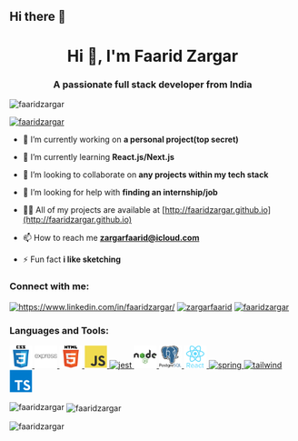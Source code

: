 ## Hi there 👋

<h1 align="center">Hi 👋, I'm Faarid Zargar</h1>
<h3 align="center">A passionate full stack developer from India</h3>

<p align="left"> <img src="https://komarev.com/ghpvc/?username=faaridzargar&label=Profile%20views&color=0e75b6&style=flat" alt="faaridzargar" /> </p>

<p align="left"> <a href="https://github.com/ryo-ma/github-profile-trophy"><img src="https://github-profile-trophy.vercel.app/?username=faaridzargar" alt="faaridzargar" /></a> </p>

- 🔭 I’m currently working on **a personal project(top secret)**

- 🌱 I’m currently learning **React.js/Next.js**

- 👯 I’m looking to collaborate on **any projects within my tech stack**

- 🤝 I’m looking for help with **finding an internship/job**

- 👨‍💻 All of my projects are available at [http://faaridzargar.github.io](http://faaridzargar.github.io)

- 📫 How to reach me **zargarfaarid@icloud.com**

- ⚡ Fun fact **i like sketching**

<h3 align="left">Connect with me:</h3>
<p align="left">
<a href="https://linkedin.com/in/https://www.linkedin.com/in/faaridzargar/" target="blank"><img align="center" src="https://raw.githubusercontent.com/rahuldkjain/github-profile-readme-generator/master/src/images/icons/Social/linked-in-alt.svg" alt="https://www.linkedin.com/in/faaridzargar/" height="30" width="40" /></a>
<a href="https://www.hackerrank.com/zargarfaarid" target="blank"><img align="center" src="https://raw.githubusercontent.com/rahuldkjain/github-profile-readme-generator/master/src/images/icons/Social/hackerrank.svg" alt="zargarfaarid" height="30" width="40" /></a>
<a href="https://www.leetcode.com/faaridzargar" target="blank"><img align="center" src="https://raw.githubusercontent.com/rahuldkjain/github-profile-readme-generator/master/src/images/icons/Social/leet-code.svg" alt="faaridzargar" height="30" width="40" /></a>
</p>

<h3 align="left">Languages and Tools:</h3>
<p align="left"> <a href="https://www.w3schools.com/css/" target="_blank" rel="noreferrer"> <img src="https://raw.githubusercontent.com/devicons/devicon/master/icons/css3/css3-original-wordmark.svg" alt="css3" width="40" height="40"/> </a> <a href="https://expressjs.com" target="_blank" rel="noreferrer"> <img src="https://raw.githubusercontent.com/devicons/devicon/master/icons/express/express-original-wordmark.svg" alt="express" width="40" height="40"/> </a> <a href="https://www.w3.org/html/" target="_blank" rel="noreferrer"> <img src="https://raw.githubusercontent.com/devicons/devicon/master/icons/html5/html5-original-wordmark.svg" alt="html5" width="40" height="40"/> </a> <a href="https://developer.mozilla.org/en-US/docs/Web/JavaScript" target="_blank" rel="noreferrer"> <img src="https://raw.githubusercontent.com/devicons/devicon/master/icons/javascript/javascript-original.svg" alt="javascript" width="40" height="40"/> </a> <a href="https://jestjs.io" target="_blank" rel="noreferrer"> <img src="https://www.vectorlogo.zone/logos/jestjsio/jestjsio-icon.svg" alt="jest" width="40" height="40"/> </a> <a href="https://nodejs.org" target="_blank" rel="noreferrer"> <img src="https://raw.githubusercontent.com/devicons/devicon/master/icons/nodejs/nodejs-original-wordmark.svg" alt="nodejs" width="40" height="40"/> </a> <a href="https://www.postgresql.org" target="_blank" rel="noreferrer"> <img src="https://raw.githubusercontent.com/devicons/devicon/master/icons/postgresql/postgresql-original-wordmark.svg" alt="postgresql" width="40" height="40"/> </a> <a href="https://reactjs.org/" target="_blank" rel="noreferrer"> <img src="https://raw.githubusercontent.com/devicons/devicon/master/icons/react/react-original-wordmark.svg" alt="react" width="40" height="40"/> </a> <a href="https://spring.io/" target="_blank" rel="noreferrer"> <img src="https://www.vectorlogo.zone/logos/springio/springio-icon.svg" alt="spring" width="40" height="40"/> </a> <a href="https://tailwindcss.com/" target="_blank" rel="noreferrer"> <img src="https://www.vectorlogo.zone/logos/tailwindcss/tailwindcss-icon.svg" alt="tailwind" width="40" height="40"/> </a> <a href="https://www.typescriptlang.org/" target="_blank" rel="noreferrer"> <img src="https://raw.githubusercontent.com/devicons/devicon/master/icons/typescript/typescript-original.svg" alt="typescript" width="40" height="40"/> </a> </p>

<p><img align="left" src="https://github-readme-stats.vercel.app/api/top-langs?username=faaridzargar&show_icons=true&locale=en&layout=compact" alt="faaridzargar" /></p>

<p>&nbsp;<img align="center" src="https://github-readme-stats.vercel.app/api?username=faaridzargar&show_icons=true&locale=en" alt="faaridzargar" /></p>

<p><img align="center" src="https://github-readme-streak-stats.herokuapp.com/?user=faaridzargar&" alt="faaridzargar" /></p>

